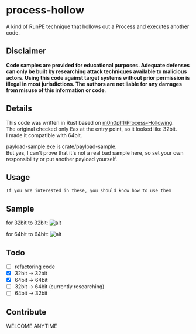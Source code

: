 process-hollow
===

A kind of RunPE technique that hollows out a Process and executes another code.

## Disclaimer
**Code samples are provided for educational purposes. Adequate defenses can only be built by researching attack techniques available to malicious actors. Using this code against target systems without prior permission is illegal in most jurisdictions. The authors are not liable for any damages from misuse of this information or code**.

## Details
This code was written in Rust based on [m0n0ph1/Process-Hollowing](https://github.com/m0n0ph1/Process-Hollowing).</br>
The original checked only Eax at the entry point, so it looked like 32bit.</br>
I made it compatible with 64bit.</br>

payload-sample.exe is crate/payload-sample.</br>
But yes, I can't prove that it's not a real bad sample here, so set your own responsibility or put another payload yourself.</br>

## Usage
`If you are interested in these, you should know how to use them`

## Sample

for 32bit to 32bit:
![alt](./images/sample_32_to_32.gif)

for 64bit to 64bit:
![alt](./images/sample_64_to_64.gif)

## Todo
- [ ] refactoring code
- [x] 32bit -> 32bit
- [x] 64bit -> 64bit
- [ ] 32bit -> 64bit (currently researching)
- [ ] 64bit -> 32bit

## Contribute
WELCOME ANYTIME
